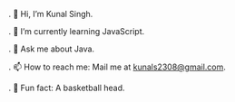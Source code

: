 . 👋 Hi, I’m Kunal Singh.

. 🌱 I’m currently learning JavaScript.

. 👀 Ask me about Java.

. 📫 How to reach me: Mail me at  kunals2308@gmail.com.

. 🏀 Fun fact: A basketball head.
